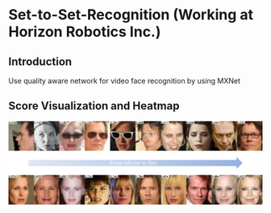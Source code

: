 # Set-to-Set-Recognition (Working at Horizon Robotics Inc.)
##   Introduction
Use quality aware network for video face recognition by using MXNet
##   Score Visualization and Heatmap
![Score Visualization](https://github.com/hwang1996/Set-to-Set-Recognition/blob/master/output_visualization/viz_img.png)
